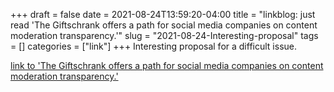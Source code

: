 +++draft = falsedate = 2021-08-24T13:59:20-04:00title = "linkblog: just read 'The Giftschrank offers a path for social media companies on content moderation transparency.'"slug = "2021-08-24-Interesting-proposal"tags = []categories = ["link"]+++Interesting proposal for a difficult issue. [link to 'The Giftschrank offers a path for social media companies on content moderation transparency.'](https://slate.com/technology/2021/08/social-media-content-moderation-giftschrank.html?via=rss)